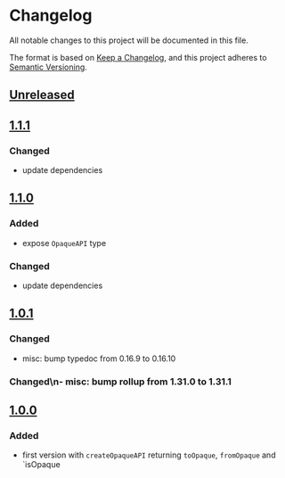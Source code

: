 # Changelog

All notable changes to this project will be documented in this file.

The format is based on [Keep a Changelog](https://keepachangelog.com/en/1.0.0/),
and this project adheres to [Semantic Versioning](https://semver.org/spec/v2.0.0.html).

## [Unreleased]

## [1.1.1]

### Changed

-   update dependencies

## [1.1.0]

### Added

-   expose `OpaqueAPI` type

### Changed

-   update dependencies

## [1.0.1]

### Changed

-   misc: bump typedoc from 0.16.9 to 0.16.10

### Changed\\n- misc: bump rollup from 1.31.0 to 1.31.1

## [1.0.0]

### Added

-   first version with `createOpaqueAPI` returning `toOpaque`, `fromOpaque` and
    \`isOpaque

[Unreleased]: https://github.com/iadvize/opaque-type-library/compare/v1.1.1...HEAD

[1.1.1]: https://github.com/iadvize/opaque-type-library/compare/v1.1.0...v1.1.1

[1.1.0]: https://github.com/iadvize/opaque-type-library/compare/v1.0.1...v1.1.0

[1.0.1]: https://github.com/iadvize/opaque-type-library/compare/v1.0.0...v1.0.1

[1.0.0]: https://github.com/iadvize/opaque-type-library/compare/v0.0.1...v1.0.0
